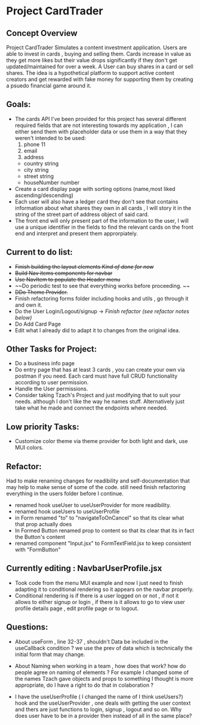 # Project CardTrader

## Concept Overview
Project CardTrader Simulates a content investment application. Users are able to invest in cards , buying and selling them.  Cards increase in value as they get more likes but their value drops significantly if they don't get updated/maintained for over a week. A User can buy shares in a card or sell shares.
The idea is a hypothetical platform to support active content creators and get rewarded with fake money for supporting them by creating a psuedo financial game around it.

## Goals:
- The cards API I've been provided for this project has several different required fields that are not interesting towards my application  ,  I can either send them with placeholder data or use them in a way that they weren't intended to be used:  
   1. phone     11
   2. email
   3. address 
    - country	string		
    - city	string			
    - street	string			
    - houseNumber	number
- Create a card display page with sorting options (name,most liked ascending/descending) 
- Each user will also have a ledger card they don't see that contains information about what shares they own in all cards ,  I will story it in the string of the street part of address object of said card.
- The front end will only present part of the information to the user, I will use a unique identifier in the fields to find the relevant cards on the front end and interpret and present them approrpiately. 

## Current to do list:
- ~~Finish building the layout elements *Kind of done for now*~~
- ~~Build Nav items components for navbar~~
- ~~Use NavItem to populate the Header menu~~
- ~~Do periodic test to see that everything works before proceeding. ~~
- ~~DDo Theme Provider.~~
- Finish refactoring forms folder including hooks and utils , go through it and own it.
- Do the User Login/Logout/signup  -> *Finish refactor (see refactor notes below)*
- Do Add Card Page
- Edit what I already did to adapt it to changes from the original idea.


## Other Tasks for Project:
- Do a business info page
- Do entry page that has at least 3 cards , you can create your own via postman if you need.   Each card must have full CRUD functionality according to user permission.
- Handle the User permissions.
- Consider taking Tzach's Project and just modifying that to suit your needs. although I don't like the way he names stuff.  Alternatively just take what he made and connect the endpoints where needed.


## Low priority Tasks:
- Customize color theme via theme provider for both light and dark,  use MUI colors.

## Refactor: 
Had to make renaming changes for readibility and self-documentation that may help to make sense of some of the code. still need finish refactoring everything in the users folder before I continue. 
- renamed hook useUser  to useUserProvider for more readibility.
- renamed hook useUsers to useUserProfile
- in Form renamed "to" to "navigateToOnCancel" so that its clear what that prop actually does
- In Formed Button renamed prop to content so that its clear that its in fact the Button's content
- renamed component "Input.jsx" to FormTextField.jsx to keep consistent with "FormButton"









## Currently editing : NavbarUserProfile.jsx
- Took code from the menu MUI example and now I just need to finish adapting it to conditional rendering so it appears on the navbar properly.
- Conditional rendering is if there is a user logged on or not ,  if not it allows to either signup or login  , if there is it allows to go to view user profile details page , edit profile page or to logout. 



## Questions:
- About useForm , line 32-37  , shouldn't Data be included in the useCallback condition ?  we use the prev of data which is technically the initial form that may change.

- About Naming when working in a team , how does that work? how do people agree on naming of elements ?  For example I changed some of the names Tzach gave objects and props to something I thought is more appropriate, do I have a right to do that in colaboration ? 

- I have the useUserProfile ( I changed the name of I think useUsers?) hook  and the useUserProvider , one deals with getting the user context and thers are just functions to login, signup , logout and so on. Why does user have to be in a provider then instead of all in the same place?